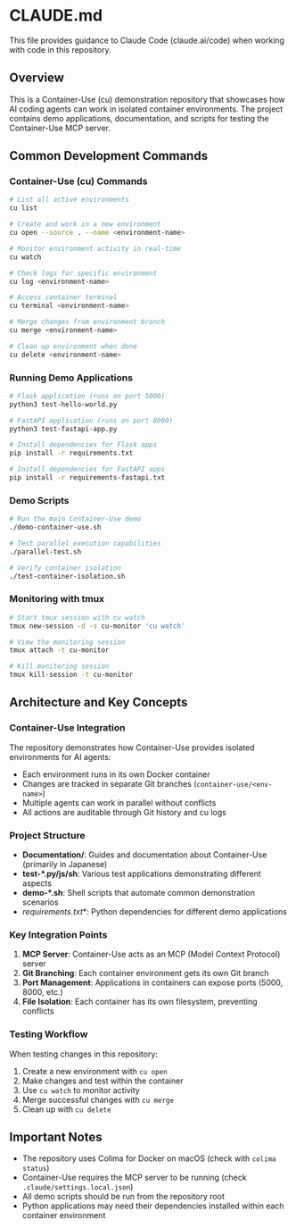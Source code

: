 # CLAUDE.md

This file provides guidance to Claude Code (claude.ai/code) when working with code in this repository.

## Overview

This is a Container-Use (cu) demonstration repository that showcases how AI coding agents can work in isolated container environments. The project contains demo applications, documentation, and scripts for testing the Container-Use MCP server.

## Common Development Commands

### Container-Use (cu) Commands
```bash
# List all active environments
cu list

# Create and work in a new environment
cu open --source . --name <environment-name>

# Monitor environment activity in real-time
cu watch

# Check logs for specific environment
cu log <environment-name>

# Access container terminal
cu terminal <environment-name>

# Merge changes from environment branch
cu merge <environment-name>

# Clean up environment when done
cu delete <environment-name>
```

### Running Demo Applications
```bash
# Flask application (runs on port 5000)
python3 test-hello-world.py

# FastAPI application (runs on port 8000)
python3 test-fastapi-app.py

# Install dependencies for Flask apps
pip install -r requirements.txt

# Install dependencies for FastAPI apps
pip install -r requirements-fastapi.txt
```

### Demo Scripts
```bash
# Run the main Container-Use demo
./demo-container-use.sh

# Test parallel execution capabilities
./parallel-test.sh

# Verify container isolation
./test-container-isolation.sh
```

### Monitoring with tmux
```bash
# Start tmux session with cu watch
tmux new-session -d -s cu-monitor 'cu watch'

# View the monitoring session
tmux attach -t cu-monitor

# Kill monitoring session
tmux kill-session -t cu-monitor
```

## Architecture and Key Concepts

### Container-Use Integration
The repository demonstrates how Container-Use provides isolated environments for AI agents:
- Each environment runs in its own Docker container
- Changes are tracked in separate Git branches (`container-use/<env-name>`)
- Multiple agents can work in parallel without conflicts
- All actions are auditable through Git history and cu logs

### Project Structure
- **Documentation/**: Guides and documentation about Container-Use (primarily in Japanese)
- **test-*.py/js/sh**: Various test applications demonstrating different aspects
- **demo-*.sh**: Shell scripts that automate common demonstration scenarios
- **requirements*.txt**: Python dependencies for different demo applications

### Key Integration Points
1. **MCP Server**: Container-Use acts as an MCP (Model Context Protocol) server
2. **Git Branching**: Each container environment gets its own Git branch
3. **Port Management**: Applications in containers can expose ports (5000, 8000, etc.)
4. **File Isolation**: Each container has its own filesystem, preventing conflicts

### Testing Workflow
When testing changes in this repository:
1. Create a new environment with `cu open`
2. Make changes and test within the container
3. Use `cu watch` to monitor activity
4. Merge successful changes with `cu merge`
5. Clean up with `cu delete`

## Important Notes

- The repository uses Colima for Docker on macOS (check with `colima status`)
- Container-Use requires the MCP server to be running (check `.claude/settings.local.json`)
- All demo scripts should be run from the repository root
- Python applications may need their dependencies installed within each container environment